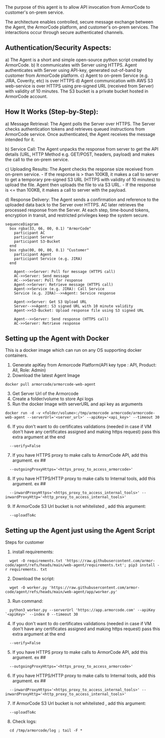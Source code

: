 The purpose of this agent is to allow API invocation from ArmorCode to customer's on-prem service.

The architecture enables controlled, secure message exchange between the Agent, the ArmorCode platform, and customer's on-prem services. The interactions occur through secure authenticated channels.

## Authentication/Security Aspects:

a) The Agent is a short and simple open-source python script created by ArmorCode.
b) It communicates with Server using HTTPS. Agent authenticates with Server using API-key, generated out-of-band by customer from ArmorCode platform.
c) Agent to on-prem Service (e.g. JIRA, Coverity, etc) is over HTTPS
d) Agent communication with AWS S3 web-service is over HTTPS using pre-signed URL (received from Server) with validity of 10 minutes. The S3 bucket is a private bucket hosted in ArmorCode account.

## How It Works (Step-by-Step):

a) Message Retrieval: The Agent polls the Server over HTTPS. The Server checks authentication tokens and retrieves queued instructions from ArmorCode service. Once authenticated, the Agent receives the message intended for it.

b) Service Call: The Agent unpacks the response from server to get the API details (URL, HTTP Method e.g. GET/POST, headers, payload) and makes the call to the on-prem service.

c) Uploading Results: The Agent checks the response size received from on-prem service.
    - If the response is > than 100KB, it makes a call to server to get a temporary pre-signed S3 URL (HTTPS with validity of 10 minutes) to upload the file. Agent then uploads the file to via S3 URL.
    - If the response is <= than 100KB, it makes a call to server with the payload.

d) Response Delivery: The Agent sends a confirmation and reference to the uploaded data back to the Server over HTTPS. AC later retrieves the processed response from the Server. At each step, time-bound tokens, encryption in transit, and restricted privileges keep the system secure.

```mermaid
sequenceDiagram
  box rgba(33, 66, 00, 0.1) "ArmorCode"
    participant AC
    participant Server
    participant S3-Bucket
  end
  box rgba(00, 00, 00, 0.1) "Customer"
    participant Agent
    participant Service (e.g. JIRA)
  end

    Agent-->>Server: Poll for message (HTTPS call)
    AC->>Server: Send message
    AC-->>Server: Poll for response
    Agent->>Server: Retrieve message (HTTPS call)
    Agent->>Service (e.g. JIRA): Call Service
    Service (e.g. JIRA)-->>Agent: Service response

    Agent->>Server: Get S3 Upload URL
    Server-->>Agent: S3 signed URL with 10 minute validity
    Agent->>S3-Bucket: Upload response file using S3 signed URL

    Agent-->>Server: Send response (HTTPS call)
    AC->>Server: Retrieve response
```


## Setting up the Agent with Docker
This is a docker image which can run on any OS supporting docker containers.

1. Generate apiKey from Armorcode Platform(API key type : API, Product: All, Role: Admin)
2. Download the latest Agent Image
```commandline
docker pull armorcode/armorcode-web-agent
```
3. Get Server Url of the Armorcode
4. Create a folder/volume to store Api logs
5. Run the docker Image with serverURL and api key as arguments
```commandline
docker run -d -v <folder/volume>:/tmp/armorcode armorcode/armorcode-web-agent --serverUrl='<server_url>' --apiKey='<api_key>' --timeout 30 
```
6. If you don't want to do certificates validations (needed in case if VM don't have any certificates assigned and making https request) pass this extra argument at the end
```commandline
  --verify=False  
```
7. If you have HTTPS proxy to make calls to ArmorCode API, add this argument. ex ##
```commandline
  --outgoingProxyHttps='<https_proxy_to_access_armorcode>'
```
8. If you have HTTPS/HTTP proxy to make calls to Internal tools, add this argument. ex ##
```commandline
  --inwardProxyHttps='<https_proxy_to_access_internal_tools>' --inwardProxyHttp='<http_proxy_to_access_internal_tools>'
```
9. If ArmorCode S3 Url bucket is not whitelisted , add this argument:
```commandline
  --uploadToAc
```

[//]: # (--serverUrl='https://qa.armorcode.ai' --apiKey='afa3dfe5-11b3-4b6f-a5e2-2138c1918c29' --verify=False  --uploadToAc)


## Setting up the Agent just using the Agent Script 
Steps for customer
1. install requirements:  
```commandline
  wget -O requirements.txt 'https://raw.githubusercontent.com/armor-code/agent/refs/heads/main/web-agent/requirements.txt'; pip3 install -r requirements. txt
```
2. Download the script:
```commandline
  wget -O worker.py 'https://raw.githubusercontent.com/armor-code/agent/refs/heads/main/web-agent/app/worker.py'
```

3. Run command: 
```commandline
  python3 worker.py --serverUrl 'https://app.armorcode.com' --apiKey `<apiKey>` --index 0 --timeout 30
```
4. If you don't want to do certificates validations (needed in case if VM don't have any certificates assigned and making https request) pass this extra argument at the end
```commandline
  --verify=False  
```

5. If you have HTTPS proxy to make calls to ArmorCode API, add this argument. ex ##
```commandline
  --outgoingProxyHttps='<https_proxy_to_access_armorcode>'
```

6. If you have HTTPS/HTTP proxy to make calls to Internal tools, add this argument. ex ##
```commandline
  --inwardProxyHttps='<https_proxy_to_access_internal_tools>' --inwardProxyHttp='<http_proxy_to_access_internal_tools>'
```

7. If ArmorCode S3 Url bucket is not whitelisted , add this argument:
```commandline
  --uploadToAc
```


8. Check logs: 
```commandline
  cd /tmp/armorcode/log ; tail -F *
```

